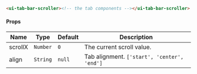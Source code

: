 ```html
<ui-tab-bar-scroller><!-- the tab components --></ui-tab-bar-scroller>
```

#### Props

| Name    | Type     | Default | Description                                 |
| ------- | -------- | ------- | ------------------------------------------- |
| scrollX | `Number` | `0`     | The current scroll value.                   |
| align   | `String` | `null`  | Tab alignment. `['start', 'center', 'end']` |
